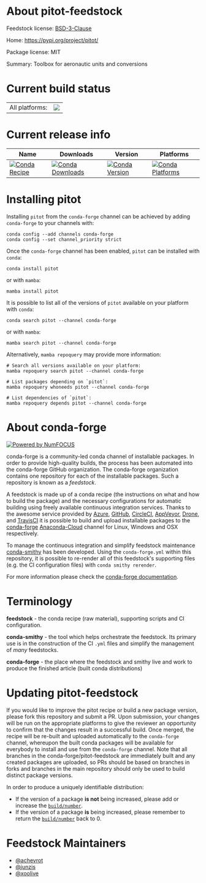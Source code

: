 About pitot-feedstock
=====================

Feedstock license: [BSD-3-Clause](https://github.com/conda-forge/pitot-feedstock/blob/main/LICENSE.txt)

Home: https://pypi.org/project/pitot/

Package license: MIT

Summary: Toolbox for aeronautic units and conversions

Current build status
====================


<table><tr><td>All platforms:</td>
    <td>
      <a href="https://dev.azure.com/conda-forge/feedstock-builds/_build/latest?definitionId=17518&branchName=main">
        <img src="https://dev.azure.com/conda-forge/feedstock-builds/_apis/build/status/pitot-feedstock?branchName=main">
      </a>
    </td>
  </tr>
</table>

Current release info
====================

| Name | Downloads | Version | Platforms |
| --- | --- | --- | --- |
| [![Conda Recipe](https://img.shields.io/badge/recipe-pitot-green.svg)](https://anaconda.org/conda-forge/pitot) | [![Conda Downloads](https://img.shields.io/conda/dn/conda-forge/pitot.svg)](https://anaconda.org/conda-forge/pitot) | [![Conda Version](https://img.shields.io/conda/vn/conda-forge/pitot.svg)](https://anaconda.org/conda-forge/pitot) | [![Conda Platforms](https://img.shields.io/conda/pn/conda-forge/pitot.svg)](https://anaconda.org/conda-forge/pitot) |

Installing pitot
================

Installing `pitot` from the `conda-forge` channel can be achieved by adding `conda-forge` to your channels with:

```
conda config --add channels conda-forge
conda config --set channel_priority strict
```

Once the `conda-forge` channel has been enabled, `pitot` can be installed with `conda`:

```
conda install pitot
```

or with `mamba`:

```
mamba install pitot
```

It is possible to list all of the versions of `pitot` available on your platform with `conda`:

```
conda search pitot --channel conda-forge
```

or with `mamba`:

```
mamba search pitot --channel conda-forge
```

Alternatively, `mamba repoquery` may provide more information:

```
# Search all versions available on your platform:
mamba repoquery search pitot --channel conda-forge

# List packages depending on `pitot`:
mamba repoquery whoneeds pitot --channel conda-forge

# List dependencies of `pitot`:
mamba repoquery depends pitot --channel conda-forge
```


About conda-forge
=================

[![Powered by
NumFOCUS](https://img.shields.io/badge/powered%20by-NumFOCUS-orange.svg?style=flat&colorA=E1523D&colorB=007D8A)](https://numfocus.org)

conda-forge is a community-led conda channel of installable packages.
In order to provide high-quality builds, the process has been automated into the
conda-forge GitHub organization. The conda-forge organization contains one repository
for each of the installable packages. Such a repository is known as a *feedstock*.

A feedstock is made up of a conda recipe (the instructions on what and how to build
the package) and the necessary configurations for automatic building using freely
available continuous integration services. Thanks to the awesome service provided by
[Azure](https://azure.microsoft.com/en-us/services/devops/), [GitHub](https://github.com/),
[CircleCI](https://circleci.com/), [AppVeyor](https://www.appveyor.com/),
[Drone](https://cloud.drone.io/welcome), and [TravisCI](https://travis-ci.com/)
it is possible to build and upload installable packages to the
[conda-forge](https://anaconda.org/conda-forge) [Anaconda-Cloud](https://anaconda.org/)
channel for Linux, Windows and OSX respectively.

To manage the continuous integration and simplify feedstock maintenance
[conda-smithy](https://github.com/conda-forge/conda-smithy) has been developed.
Using the ``conda-forge.yml`` within this repository, it is possible to re-render all of
this feedstock's supporting files (e.g. the CI configuration files) with ``conda smithy rerender``.

For more information please check the [conda-forge documentation](https://conda-forge.org/docs/).

Terminology
===========

**feedstock** - the conda recipe (raw material), supporting scripts and CI configuration.

**conda-smithy** - the tool which helps orchestrate the feedstock.
                   Its primary use is in the construction of the CI ``.yml`` files
                   and simplify the management of *many* feedstocks.

**conda-forge** - the place where the feedstock and smithy live and work to
                  produce the finished article (built conda distributions)


Updating pitot-feedstock
========================

If you would like to improve the pitot recipe or build a new
package version, please fork this repository and submit a PR. Upon submission,
your changes will be run on the appropriate platforms to give the reviewer an
opportunity to confirm that the changes result in a successful build. Once
merged, the recipe will be re-built and uploaded automatically to the
`conda-forge` channel, whereupon the built conda packages will be available for
everybody to install and use from the `conda-forge` channel.
Note that all branches in the conda-forge/pitot-feedstock are
immediately built and any created packages are uploaded, so PRs should be based
on branches in forks and branches in the main repository should only be used to
build distinct package versions.

In order to produce a uniquely identifiable distribution:
 * If the version of a package **is not** being increased, please add or increase
   the [``build/number``](https://docs.conda.io/projects/conda-build/en/latest/resources/define-metadata.html#build-number-and-string).
 * If the version of a package **is** being increased, please remember to return
   the [``build/number``](https://docs.conda.io/projects/conda-build/en/latest/resources/define-metadata.html#build-number-and-string)
   back to 0.

Feedstock Maintainers
=====================

* [@achevrot](https://github.com/achevrot/)
* [@junzis](https://github.com/junzis/)
* [@xoolive](https://github.com/xoolive/)

